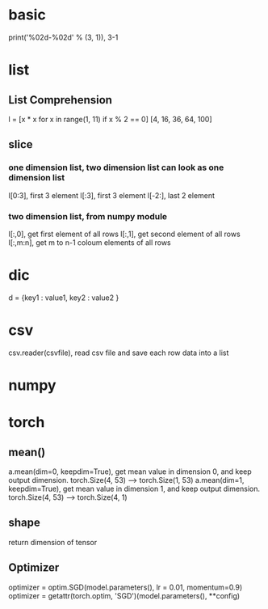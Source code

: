# basic
print('%02d-%02d' % (3, 1)), 3-1

# list

## List Comprehension
l = [x * x for x in range(1, 11) if x % 2 == 0]
[4, 16, 36, 64, 100]

## slice
### one dimension list, two dimension list can look as one dimension list
l[0:3], first 3 element
l[:3],  first 3 element
l[-2:], last 2 element

### two dimension list, from numpy module
l[:,0], get first element of all rows
l[:,1], get second element of all rows
l[:,m:n], get m to n-1 coloum elements of all rows

# dic
d = {key1 : value1, key2 : value2 }

# csv

csv.reader(csvfile), read csv file and save each row data into a list

# numpy

# torch
## mean()
a.mean(dim=0, keepdim=True), get mean value in dimension 0, and keep output dimension.
torch.Size(4, 53) --> torch.Size(1, 53)
a.mean(dim=1, keepdim=True), get mean value in dimension 1, and keep output dimension.
torch.Size(4, 53) --> torch.Size(4, 1)

## shape
return dimension of tensor

## Optimizer
optimizer = optim.SGD(model.parameters(), lr = 0.01, momentum=0.9)
optimizer = getattr(torch.optim, 'SGD')(model.parameters(), **config)
